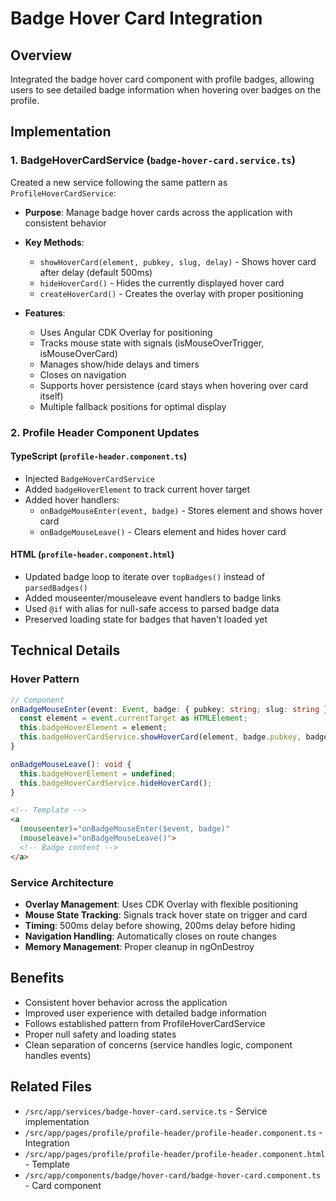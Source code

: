 # Badge Hover Card Integration

## Overview
Integrated the badge hover card component with profile badges, allowing users to see detailed badge information when hovering over badges on the profile.

## Implementation

### 1. BadgeHoverCardService (`badge-hover-card.service.ts`)
Created a new service following the same pattern as `ProfileHoverCardService`:

- **Purpose**: Manage badge hover cards across the application with consistent behavior
- **Key Methods**:
  - `showHoverCard(element, pubkey, slug, delay)` - Shows hover card after delay (default 500ms)
  - `hideHoverCard()` - Hides the currently displayed hover card
  - `createHoverCard()` - Creates the overlay with proper positioning
  
- **Features**:
  - Uses Angular CDK Overlay for positioning
  - Tracks mouse state with signals (isMouseOverTrigger, isMouseOverCard)
  - Manages show/hide delays and timers
  - Closes on navigation
  - Supports hover persistence (card stays when hovering over card itself)
  - Multiple fallback positions for optimal display

### 2. Profile Header Component Updates

#### TypeScript (`profile-header.component.ts`)
- Injected `BadgeHoverCardService`
- Added `badgeHoverElement` to track current hover target
- Added hover handlers:
  - `onBadgeMouseEnter(event, badge)` - Stores element and shows hover card
  - `onBadgeMouseLeave()` - Clears element and hides hover card

#### HTML (`profile-header.component.html`)
- Updated badge loop to iterate over `topBadges()` instead of `parsedBadges()`
- Added mouseenter/mouseleave event handlers to badge links
- Used `@if` with alias for null-safe access to parsed badge data
- Preserved loading state for badges that haven't loaded yet

## Technical Details

### Hover Pattern
```typescript
// Component
onBadgeMouseEnter(event: Event, badge: { pubkey: string; slug: string }): void {
  const element = event.currentTarget as HTMLElement;
  this.badgeHoverElement = element;
  this.badgeHoverCardService.showHoverCard(element, badge.pubkey, badge.slug);
}

onBadgeMouseLeave(): void {
  this.badgeHoverElement = undefined;
  this.badgeHoverCardService.hideHoverCard();
}
```

```html
<!-- Template -->
<a 
  (mouseenter)="onBadgeMouseEnter($event, badge)"
  (mouseleave)="onBadgeMouseLeave()">
  <!-- Badge content -->
</a>
```

### Service Architecture
- **Overlay Management**: Uses CDK Overlay with flexible positioning
- **Mouse State Tracking**: Signals track hover state on trigger and card
- **Timing**: 500ms delay before showing, 200ms delay before hiding
- **Navigation Handling**: Automatically closes on route changes
- **Memory Management**: Proper cleanup in ngOnDestroy

## Benefits
- Consistent hover behavior across the application
- Improved user experience with detailed badge information
- Follows established pattern from ProfileHoverCardService
- Proper null safety and loading states
- Clean separation of concerns (service handles logic, component handles events)

## Related Files
- `/src/app/services/badge-hover-card.service.ts` - Service implementation
- `/src/app/pages/profile/profile-header/profile-header.component.ts` - Integration
- `/src/app/pages/profile/profile-header/profile-header.component.html` - Template
- `/src/app/components/badge/hover-card/badge-hover-card.component.ts` - Card component
